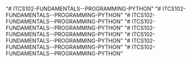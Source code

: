"# ITCS102-FUNDAMENTALS--PROGRAMMING-PYTHON" 
"# ITCS102-FUNDAMENTALS--PROGRAMMING-PYTHON" 
"# ITCS102-FUNDAMENTALS--PROGRAMMING-PYTHON" 
"# ITCS102-FUNDAMENTALS--PROGRAMMING-PYTHON" 
"# ITCS102-FUNDAMENTALS--PROGRAMMING-PYTHON" 
"# ITCS102-FUNDAMENTALS--PROGRAMMING-PYTHON" 
"# ITCS102-FUNDAMENTALS--PROGRAMMING-PYTHON" 
"# ITCS102-FUNDAMENTALS--PROGRAMMING-PYTHON" 
